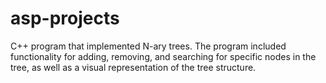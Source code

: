 # asp-projects
C++ program that implemented N-ary trees. The program included functionality for adding, removing, and searching for specific nodes in the tree, as well as a visual representation of the tree structure.
